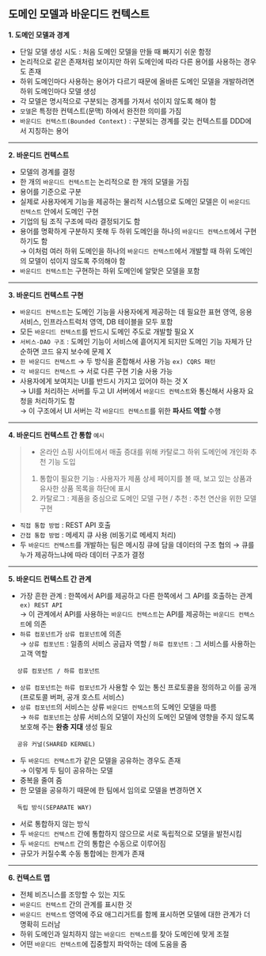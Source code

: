 ## 도메인 모델과 바운디드 컨텍스트

**1. 도메인 모델과 경계**
- 단일 모델 생성 시도 : 처음 도메인 모델을 만들 때 빠지기 쉬운 함정
- 논리적으로 같은 존재처럼 보이지만 하위 도메인에 따라 다른 용어를 사용하는 경우도 존재
- 하위 도메인마다 사용하는 용어가 다르기 때문에 올바른 도메인 모델을 개발하려면 하위 도메인마다 모델 생성
- 각 모델은 명시적으로 구분되는 경계를 가져서 섞이지 않도록 해야 함
- `모델`은 특정한 컨텍스트(문맥) 하에서 완전한 의미를 가짐
- `바운디드 컨텍스트(Bounded Context)` : 구분되는 경계를 갖는 컨텍스트를 DDD에서 지칭하는 용어

---

**2. 바운디드 컨텍스트**
- 모델의 경계를 결정
- 한 개의 `바운디드 컨텍스트`는 논리적으로 한 개의 모델을 가짐
- 용어를 기준으로 구분
- 실제로 사용자에게 기능을 제공하는 물리적 시스템으로 도메인 모델은 이 `바운디드 컨텍스트` 안에서 도메인 구현
- 기업의 팀 조직 구조에 따라 결정되기도 함
- 용어를 명확하게 구분하지 못해 두 하위 도메인을 하나의 `바운디드 컨텍스트`에서 구현하기도 함\
→ 이처럼 여러 하위 도메인을 하나의 `바운디드 컨텍스트`에서 개발할 때 하위 도메인의 모델이 섞이지 않도록 주의해야 함
- `바운디드 컨텍스트`는 구현하는 하위 도메인에 알맞은 모델을 포함

---

**3. 바운디드 컨텍스트 구현**
- `바운디드 컨텍스트`는 도메인 기능을 사용자에게 제공하는 데 필요한 표현 영역, 응용 서비스, 인프라스트럭처 영역, DB 테이블을 모두 포함
- 모든 `바운디드 컨텍스트`를 반드시 도메인 주도로 개발할 필요 X
- `서비스-DAO 구조` : 도메인 기능이 서비스에 흩어지게 되지만 도메인 기능 자체가 단순하면 코드 유지 보수에 문제 X
- `한 바운디드 컨텍스트` → 두 방식을 혼합해서 사용 가능 `ex) CQRS 패턴`
- `각 바운디드 컨텍스트` → 서로 다른 구현 기술 사용 가능
- 사용자에게 보여지는 UI를 반드시 가지고 있어야 하는 것 X\
→ UI를 처리하는 서버를 두고 UI 서버에서 `바운디드 컨텍스트`와 통신해서 사용자 요청을 처리하기도 함\
→ 이 구조에서 UI 서버는 각 `바운디드 컨텍스트`를 위한 **파사드 역할** 수행

---

**4. 바운디드 컨텍스트 간 통합**
`예시`
> - 온라인 쇼핑 사이트에서 매출 증대를 위해 카탈로그 하위 도메인에 개인화 추천 기능 도입
> 1. 통합이 필요한 기능 : 사용자가 제품 상세 페이지를 볼 때, 보고 있는 상품과 유사한 상품 목록을 하단에 표시
> 2. 카탈로그 : 제품을 중심으로 도메인 모델 구현 / 추천 : 추천 연산을 위한 모델 구현

- `직접 통합 방법` : REST API 호출
- `간접 통합 방법` : 메세지 큐 사용 (비동기로 메세지 처리)
- 두 `바운디드 컨텍스트`를 개발하는 팀은 메시징 큐에 담을 데이터의 구조 협의 → 큐를 누가 제공하느냐에 따라 데이터 구조가 결정

---

**5. 바운디드 컨텍스트 간 관계**
- 가장 흔한 관계 : 한쪽에서 API를 제공하고 다른 한쪽에서 그 API를 호출하는 관계 `ex) REST API`\
→ 이 관계에서 API를 사용하는 `바운디드 컨텍스트`는 API를 제공하는 `바운디드 컨텍스트`에 의존
- `하류 컴포넌트`가 `상류 컴포넌트`에 의존\
→ `상류 컴포넌트` : 일종의 서비스 공급자 역할 / `하류 컴포넌트` : 그 서비스를 사용하는 고객 역할

　
`상류 컴포넌트 / 하류 컴포넌트`
- `상류 컴포넌트`는 `하류 컴포넌트`가 사용할 수 있는 통신 프로토콜을 정의하고 이를 공개 (프로토콜 버퍼, 공개 호스트 서비스)
- `상류 컴포넌트`의 서비스는 상류 `바운디드 컨텍스트`의 도메인 모델을 따름\
→ `하류 컴포넌트`는 상류 서비스의 모델이 자신의 도메인 모델에 영향을 주지 않도록 보호해 주는 **완충 지대** 생성 필요

　
`공유 커널(SHARED KERNEL)`
- 두 `바운디드 컨텍스트`가 같은 모델을 공유하는 경우도 존재\
→ 이렇게 두 팀이 공유하는 모델
- 중복을 줄여 줌
- 한 모델을 공유하기 때문에 한 팀에서 임의로 모델을 변경하면 X

　
`독립 방식(SEPARATE WAY)`
- 서로 통합하지 않는 방식
- 두 `바운디드 컨텍스트` 간에 통합하지 않으므로 서로 독립적으로 모델을 발전시킴
- 두 `바운디드 컨텍스트` 간의 통합은 수동으로 이루어짐
- 규모가 커질수록 수동 통합에는 한계가 존재

---

**6. 컨텍스트 맵**
- 전체 비즈니스를 조망할 수 있는 지도
- `바운디드 컨텍스트` 간의 관계를 표시한 것
- `바운디드 컨텍스트` 영역에 주요 애그리거트를 함께 표시하면 모델에 대한 관계가 더 명확히 드러남
- 하위 도메인과 일치하지 않는 `바운디드 컨텍스트`를 찾아 도메인에 맞게 조절
- 어떤 `바운디드 컨텍스트`에 집중할지 파악하는 데에 도움을 줌
